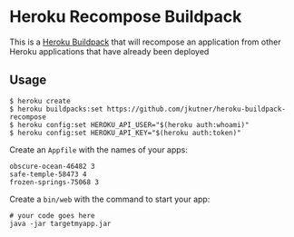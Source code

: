 # Heroku Recompose Buildpack

This is a [Heroku Buildpack](https://devcenter.heroku.com/articles/buildpacks)
that will recompose an application from other Heroku applications that have
already been deployed

## Usage

```
$ heroku create
$ heroku buildpacks:set https://github.com/jkutner/heroku-buildpack-recompose
$ heroku config:set HEROKU_API_USER="$(heroku auth:whoami)"
$ heroku config:set HEROKU_API_KEY="$(heroku auth:token)"
```

Create an `Appfile` with the names of your apps:

```
obscure-ocean-46482 3
safe-temple-58473 4
frozen-springs-75068 3
```

Create a `bin/web` with the command to start your app:

```
# your code goes here
java -jar targetmyapp.jar
```
